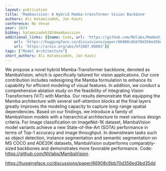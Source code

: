 ```yaml
---
layout: publication
title: 'Mambavision: A Hybrid Mamba-transformer Vision Backbone'
authors: Ali Hatamizadeh, Jan Kautz
conference: No Venue
year: 2024
bibkey: hatamizadeh2024mambavision
additional_links: [{name: Code, url: 'https://github.com/NVlabs/MambaVision'}, {name: Code,
    url: 'https://huggingface.co/discussions/paper/66908c6bb70d356ed3bd35dd'}, {name: Paper,
    url: 'https://arxiv.org/abs/hf2407.08083'}]
tags: ["Model Architecture"]
short_authors: Ali Hatamizadeh, Jan Kautz
---
```

We propose a novel hybrid Mamba-Transformer backbone, denoted as MambaVision, which is specifically tailored for vision applications. Our core contribution includes redesigning the Mamba formulation to enhance its capability for efficient modeling of visual features. In addition, we conduct a comprehensive ablation study on the feasibility of integrating Vision Transformers (ViT) with Mamba. Our results demonstrate that equipping the Mamba architecture with several self-attention blocks at the final layers greatly improves the modeling capacity to capture long-range spatial dependencies. Based on our findings, we introduce a family of MambaVision models with a hierarchical architecture to meet various design criteria. For Image classification on ImageNet-1K dataset, MambaVision model variants achieve a new State-of-the-Art (SOTA) performance in terms of Top-1 accuracy and image throughput. In downstream tasks such as object detection, instance segmentation and semantic segmentation on MS COCO and ADE20K datasets, MambaVision outperforms comparably-sized backbones and demonstrates more favorable performance. Code: https://github.com/NVlabs/MambaVision.

https://huggingface.co/discussions/paper/66908c6bb70d356ed3bd35dd